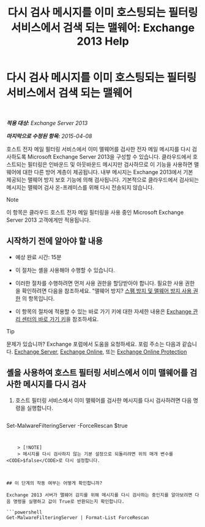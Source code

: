 ﻿---
title: '다시 검사 메시지를 이미 호스팅되는 필터링 서비스에서 검색 되는 맬웨어: Exchange 2013 Help'
TOCTitle: 다시 검사 메시지를 이미 호스팅되는 필터링 서비스에서 검색 되는 맬웨어
ms:assetid: ad3b6f65-6399-4a4b-8679-2e4f7f74bbbe
ms:mtpsurl: https://technet.microsoft.com/ko-kr/library/JJ150548(v=EXCHG.150)
ms:contentKeyID: 50483923
ms.date: 05/22/2018
mtps_version: v=EXCHG.150
ms.translationtype: MT
---

# 다시 검사 메시지를 이미 호스팅되는 필터링 서비스에서 검색 되는 맬웨어

 

_**적용 대상:** Exchange Server 2013_

_**마지막으로 수정된 항목:** 2015-04-08_

호스트 전자 메일 필터링 서비스에서 이미 맬웨어를 검사한 전자 메일 메시지를 다시 검사하도록 Microsoft Exchange Server 2013을 구성할 수 있습니다. 클라우드에서 호스트되는 필터링은 인바운드 및 아웃바운드 메시지만 검사하므로 이 기능을 사용하면 맬웨어에 대한 다른 방어 계층이 제공됩니다. 내부 메시지는 Exchange 2013에서 기본 제공되는 맬웨어 방지 보호 기능에 의해 검사됩니다. 기본적으로 클라우드에서 검사되는 메시지는 맬웨어 검사 온-프레미스를 위해 다시 전송되지 않습니다.


> [!NOTE]
> 이 항목은 클라우드 호스트 전자 메일 필터링을 사용 중인 Microsoft Exchange Server 2013 고객에게만 적용됩니다.



## 시작하기 전에 알아야 할 내용

  - 예상 완료 시간: 15분

  - 이 절차는 셸을 사용해야 수행할 수 있습니다.

  - 이러한 절차를 수행하려면 먼저 사용 권한을 할당받아야 합니다. 필요한 사용 권한을 확인하려면 다음을 참조하세요. "맬웨어 방지? [스팸 방지 및 맬웨어 방지 사용 권한](anti-spam-and-anti-malware-permissions-exchange-2013-help.md) 의 항목입니다.

  - 이 항목의 절차에 적용할 수 있는 바로 가기 키에 대한 자세한 내용은 [Exchange 관리 센터의 바로 가기 키](keyboard-shortcuts-in-the-exchange-admin-center-exchange-online-protection-help.md)을 참조하세요.


> [!TIP]
> 문제가 있습니까? Exchange 포럼에서 도움을 요청하세요. 포럼 주소는 다음과 같습니다. <A href="https://go.microsoft.com/fwlink/p/?linkid=60612">Exchange Server</A>, <A href="https://go.microsoft.com/fwlink/p/?linkid=267542">Exchange Online</A>, 또는 <A href="https://go.microsoft.com/fwlink/p/?linkid=285351">Exchange Online Protection</A>



## 셸을 사용하여 호스트 필터링 서비스에서 이미 맬웨어를 검사한 메시지를 다시 검사

1.  호스트 필터링 서비스에서 이미 맬웨어를 검사한 메시지를 다시 검사하려면 다음 명령을 실행합니다.
    
    ```powershell
Set-MalwareFilteringServer -ForceRescan $true
```
    

    > [!NOTE]
    > 메시지를 다시 검사하지 않는 기본 설정으로 되돌리려면 위의 매개 변수를 <CODE>$false</CODE>로 다시 설정합니다.



## 이 단계의 작동 여부는 어떻게 확인합니까?

Exchange 2013 서버가 맬웨어 감지를 위해 메시지를 다시 검사하는 중인지를 알아보려면 다음 명령을 실행하고 값이 True로 반환되는지 확인합니다.

```powershell
Get-MalwareFilteringServer | Format-List ForceRescan
```

